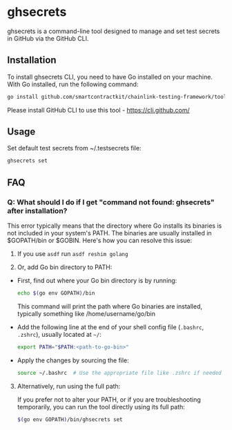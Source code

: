 # ghsecrets

ghsecrets is a command-line tool designed to manage and set test secrets in GitHub via the GitHub CLI.

## Installation

To install ghsecrets CLI, you need to have Go installed on your machine. With Go installed, run the following command:

```sh
go install github.com/smartcontractkit/chainlink-testing-framework/tools/ghsecrets@latest
```

Please install GitHub CLI to use this tool - https://cli.github.com/

## Usage

Set default test secrets from ~/.testsecrets file:

```sh
ghsecrets set
```

## FAQ

### Q: What should I do if I get "command not found: ghsecrets" after installation?

This error typically means that the directory where Go installs its binaries is not included in your system's PATH. The binaries are usually installed in $GOPATH/bin or $GOBIN. Here's how you can resolve this issue:

1. If you use `asdf` run `asdf reshim golang`

2. Or, add Go bin directory to PATH:

- First, find out where your Go bin directory is by running:

  ```sh
  echo $(go env GOPATH)/bin
  ```

  This command will print the path where Go binaries are installed, typically something like /home/username/go/bin

- Add the following line at the end of your shell config file (`.bashrc`, `.zshrc`), usually located at `~/`:

  ```sh
  export PATH="$PATH:<path-to-go-bin>"
  ```

- Apply the changes by sourcing the file:
  ```sh
  source ~/.bashrc  # Use the appropriate file like .zshrc if needed
  ```

3. Alternatively, run using the full path:

   If you prefer not to alter your PATH, or if you are troubleshooting temporarily, you can run the tool directly using its full path:

   ```sh
   $(go env GOPATH)/bin/ghsecrets set
   ```
